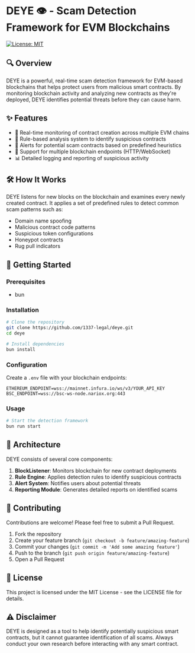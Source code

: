 # DEYE 👁️ - Scam Detection Framework for EVM Blockchains

[![License: MIT](https://img.shields.io/badge/License-MIT-yellow.svg)](https://opensource.org/licenses/MIT)

## 🔍 Overview

DEYE is a powerful, real-time scam detection framework for EVM-based blockchains that helps protect users from malicious smart contracts. By monitoring blockchain activity and analyzing new contracts as they're deployed, DEYE identifies potential threats before they can cause harm.

## ✨ Features

-   🔄 Real-time monitoring of contract creation across multiple EVM chains
-   🧪 Rule-based analysis system to identify suspicious contracts
-   🚨 Alerts for potential scam contracts based on predefined heuristics
-   🔗 Support for multiple blockchain endpoints (HTTP/WebSocket)
-   📊 Detailed logging and reporting of suspicious activity

## 🛠️ How It Works

DEYE listens for new blocks on the blockchain and examines every newly created contract. It applies a set of predefined rules to detect common scam patterns such as:

-   Domain name spoofing
-   Malicious contract code patterns
-   Suspicious token configurations
-   Honeypot contracts
-   Rug pull indicators

## 🚀 Getting Started

### Prerequisites

-   bun

### Installation

```bash
# Clone the repository
git clone https://github.com/1337-legal/deye.git
cd deye

# Install dependencies
bun install
```

### Configuration

Create a `.env` file with your blockchain endpoints:

```
ETHEREUM_ENDPOINT=wss://mainnet.infura.io/ws/v3/YOUR_API_KEY
BSC_ENDPOINT=wss://bsc-ws-node.nariox.org:443
```

### Usage

```bash
# Start the detection framework
bun run start
```

## 🧩 Architecture

DEYE consists of several core components:

1. **BlockListener**: Monitors blockchain for new contract deployments
2. **Rule Engine**: Applies detection rules to identify suspicious contracts
3. **Alert System**: Notifies users about potential threats
4. **Reporting Module**: Generates detailed reports on identified scams

## 🤝 Contributing

Contributions are welcome! Please feel free to submit a Pull Request.

1. Fork the repository
2. Create your feature branch (`git checkout -b feature/amazing-feature`)
3. Commit your changes (`git commit -m 'Add some amazing feature'`)
4. Push to the branch (`git push origin feature/amazing-feature`)
5. Open a Pull Request

## 📜 License

This project is licensed under the MIT License - see the LICENSE file for details.

## ⚠️ Disclaimer

DEYE is designed as a tool to help identify potentially suspicious smart contracts, but it cannot guarantee identification of all scams. Always conduct your own research before interacting with any smart contract.
